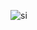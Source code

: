 ![si](https://user-images.githubusercontent.com/80071604/147011882-e172a62f-f666-44e3-abe2-ed0410ef2367.png)
